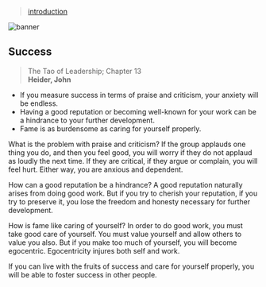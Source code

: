 > [introduction](../)

![banner](/strategy/photos/banner.png)

## Success

> The Tao of Leadership;
> Chapter 13  
> **Heider, John**

* If you measure success in terms of praise and criticism, your anxiety will be endless.
* Having a good reputation or becoming well-known for your work can be a hindrance to your further development.
* Fame is as burdensome as caring for yourself properly.

What is the problem with praise and criticism?
If the group applauds one thing you do, and then you feel good, you will worry if they do not applaud as loudly the next time.  If they are critical, if they argue or complain, you will feel hurt.  Either way, you are anxious and dependent.

How can a good reputation be a hindrance?
A good reputation naturally arises from doing good work.  But if you try to cherish your reputation, if you try to preserve it, you lose the freedom and honesty necessary for further development.

How is fame like caring of yourself?
In order to do good work, you must take good care of yourself.  You must value yourself and allow others to value you also.  But if you make too much of yourself, you will become egocentric.  Egocentricity injures both self and work.

If you can live with the fruits of success and care for yourself properly, you will be able to foster success in other people.
